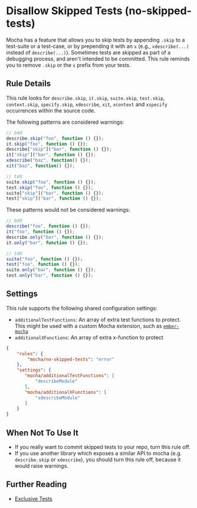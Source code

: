 # Disallow Skipped Tests (no-skipped-tests)

Mocha has a feature that allows you to skip tests by appending `.skip` to a test-suite or a test-case, or by prepending it with an `x` (e.g., `xdescribe(...)` instead of `describe(...)`).
Sometimes tests are skipped as part of a debugging process, and aren't intended to be committed.  This rule reminds you to remove `.skip` or the `x` prefix from your tests.

## Rule Details

This rule looks for `describe.skip`, `it.skip`, `suite.skip`, `test.skip`, `context.skip`, `specify.skip`, `xdescribe`, `xit`, `xcontext` and `xspecify` occurrences within the source code.

The following patterns are considered warnings:

```js
// bdd
describe.skip("foo", function () {});
it.skip("foo", function () {});
describe["skip"]("bar", function () {});
it["skip"]("bar", function () {});
xdescribe("baz", function() {});
xit("baz", function() {});

// tdd
suite.skip("foo", function () {});
test.skip("foo", function () {});
suite["skip"]("bar", function () {});
test["skip"]("bar", function () {});

```

These patterns would not be considered warnings:

```js
// bdd
describe("foo", function () {});
it("foo", function () {});
describe.only("bar", function () {});
it.only("bar", function () {});

// tdd
suite("foo", function () {});
test("foo", function () {});
suite.only("bar", function () {});
test.only("bar", function () {});
```

## Settings

This rule supports the following shared configuration settings:

* `additionalTestFunctions`: An array of extra test functions to protect.  This might be used with a custom Mocha extension, such as [`ember-mocha`](https://github.com/switchfly/ember-mocha)
* `additionalXFunctions`: An array of extra x-function to protect

```json
{
    "rules": {
        "mocha/no-skipped-tests": "error"
    },
    "settings": {
       "mocha/additionalTestFunctions": [
           "describeModule"
       ],
       "mocha/additionalXFunctions": [
           "xdescribeModule"
       ]
    }
}
```
## When Not To Use It

* If you really want to commit skipped tests to your repo, turn this rule off.
* If you use another library which exposes a similar API to mocha (e.g. `describe.skip` or `xdescribe`), you should turn this rule off, because it would raise warnings.

## Further Reading

* [Exclusive Tests](http://mochajs.org/#inclusive-tests)
